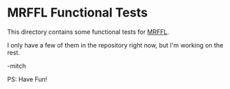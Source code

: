 # MRFFL Functional Tests

This directory contains some functional tests for [MRFFL](https://richmit.github.io/FortranFinance/MRFFL/index.html).

I only have a few of them in the repository right now, but I'm working
on the rest.

-mitch

PS: Have Fun!

